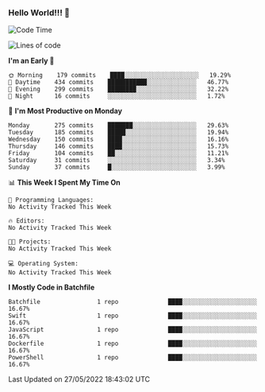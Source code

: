 ### Hello World!!! 👋

<!--
**kekotek/kekotek** is a ✨ _special_ ✨ repository because its `README.md` (this file) appears on your GitHub profile.

Here are some ideas to get you started:

- 🔭 I’m currently working on ...
- 🌱 I’m currently learning ...
- 👯 I’m looking to collaborate on ...
- 🤔 I’m looking for help with ...
- 💬 Ask me about ...
- 📫 How to reach me: ...
- 😄 Pronouns: ...
- ⚡ Fun fact: ...
-->

<!--START_SECTION:waka-->
![Code Time](http://img.shields.io/badge/Code%20Time-0%20secs-blue)

![Lines of code](https://img.shields.io/badge/From%20Hello%20World%20I%27ve%20Written-19%20Thousand%20lines%20of%20code-blue)

**I'm an Early 🐤** 

```text
🌞 Morning    179 commits    ████░░░░░░░░░░░░░░░░░░░░░   19.29% 
🌆 Daytime    434 commits    ███████████░░░░░░░░░░░░░░   46.77% 
🌃 Evening    299 commits    ████████░░░░░░░░░░░░░░░░░   32.22% 
🌙 Night      16 commits     ░░░░░░░░░░░░░░░░░░░░░░░░░   1.72%

```
📅 **I'm Most Productive on Monday** 

```text
Monday       275 commits    ███████░░░░░░░░░░░░░░░░░░   29.63% 
Tuesday      185 commits    █████░░░░░░░░░░░░░░░░░░░░   19.94% 
Wednesday    150 commits    ████░░░░░░░░░░░░░░░░░░░░░   16.16% 
Thursday     146 commits    ████░░░░░░░░░░░░░░░░░░░░░   15.73% 
Friday       104 commits    ██░░░░░░░░░░░░░░░░░░░░░░░   11.21% 
Saturday     31 commits     ░░░░░░░░░░░░░░░░░░░░░░░░░   3.34% 
Sunday       37 commits     █░░░░░░░░░░░░░░░░░░░░░░░░   3.99%

```


📊 **This Week I Spent My Time On** 

```text
💬 Programming Languages: 
No Activity Tracked This Week

🔥 Editors: 
No Activity Tracked This Week

🐱‍💻 Projects: 
No Activity Tracked This Week

💻 Operating System: 
No Activity Tracked This Week

```

**I Mostly Code in Batchfile** 

```text
Batchfile                1 repo              ████░░░░░░░░░░░░░░░░░░░░░   16.67% 
Swift                    1 repo              ████░░░░░░░░░░░░░░░░░░░░░   16.67% 
JavaScript               1 repo              ████░░░░░░░░░░░░░░░░░░░░░   16.67% 
Dockerfile               1 repo              ████░░░░░░░░░░░░░░░░░░░░░   16.67% 
PowerShell               1 repo              ████░░░░░░░░░░░░░░░░░░░░░   16.67%

```



 Last Updated on 27/05/2022 18:43:02 UTC
<!--END_SECTION:waka-->
